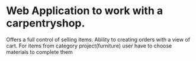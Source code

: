 # Web Application to work with a carpentryshop.
Offers a full control of selling items. Ability to creating orders with a view of cart. For items from category project(furniture) user have to choose materials to complete them
